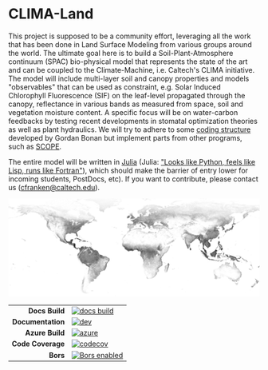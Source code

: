 # CLIMA-Land
This project is supposed to be a community effort, leveraging all the work that has been done in Land Surface Modeling from various groups around the world. The ultimate goal here is to build a Soil-Plant-Atmosphere continuum (SPAC) bio-physical model that represents the state of the art and can be coupled to the Climate-Machine, i.e. Caltech's CLIMA initiative. The model will include multi-layer soil and canopy properties and models "observables" that can be used as constraint, e.g. Solar Induced Chlorophyll Fluorescence (SIF) on the leaf-level propagated through the canopy, reflectance in various bands as measured from space, soil and vegetation moisture content. A specific focus will be on water-carbon feedbacks by testing recent developments in stomatal optimization theories as well as plant hydraulics. We will try to adhere to some [coding structure](https://github.com/gbonan/CLM-ml_v0) developed by Gordan Bonan but implement parts from other programs, such as [SCOPE](https://github.com/Christiaanvandertol/SCOPE).

The entire model will be written in [Julia](https://docs.julialang.org/en/v1/) (Julia: ["Looks like Python, feels like Lisp, runs like Fortran"](https://www.youtube.com/watch?v=8h8rQyEpiZA&t=)), which should make the barrier of entry lower for incoming students, PostDocs, etc). If you want to contribute, please contact us (cfranken@caltech.edu).

![Fluorescence from Space](pics/world_sif.jpg?raw=true "SIF from Space")

|||
|---------------------:|:----------------------------------------------|
| **Docs Build**       | [![docs build][docs-bld-img]][docs-bld-url]   |
| **Documentation**    | [![dev][docs-dev-img]][docs-dev-url]          |
| **Azure Build**      | [![azure][azure-img]][azure-url]              |
| **Code Coverage**    | [![codecov][codecov-img]][codecov-url]        |
| **Bors**             | [![Bors enabled][bors-img]][bors-url]         |

[docs-bld-img]: https://github.com/climate-machine/Land/workflows/Documentation/badge.svg
[docs-bld-url]: https://github.com/climate-machine/Land/actions?query=workflow%3ADocumentation

[docs-dev-img]: https://img.shields.io/badge/docs-dev-blue.svg
[docs-dev-url]: https://climate-machine.github.io/Land/dev/

[azure-img]: https://dev.azure.com/climate-machine/Land/_apis/build/status/climate-machine.Land?branchName=master
[azure-url]: https://dev.azure.com/climate-machine/Land/_build/latest?definitionId=1&branchName=master

[codecov-img]: https://codecov.io/gh/climate-machine/Land/branch/master/graph/badge.svg
[codecov-url]: https://codecov.io/gh/climate-machine/Land

[bors-img]: https://bors.tech/images/badge_small.svg
[bors-url]: https://app.bors.tech/repositories/12357
